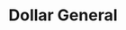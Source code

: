---
title: "Dollar General"
url: /dallas/dollar-general-south-belt-line-road/
shop: variety store
---